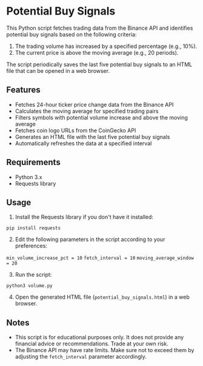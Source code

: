 # Potential Buy Signals

This Python script fetches trading data from the Binance API and identifies potential buy signals based on the following criteria:

1. The trading volume has increased by a specified percentage (e.g., 10%).
2. The current price is above the moving average (e.g., 20 periods).

The script periodically saves the last five potential buy signals to an HTML file that can be opened in a web browser.

## Features

- Fetches 24-hour ticker price change data from the Binance API
- Calculates the moving average for specified trading pairs
- Filters symbols with potential volume increase and above the moving average
- Fetches coin logo URLs from the CoinGecko API
- Generates an HTML file with the last five potential buy signals
- Automatically refreshes the data at a specified interval

## Requirements

- Python 3.x
- Requests library

## Usage

1. Install the Requests library if you don't have it installed:

`` pip install requests ``


2. Edit the following parameters in the script according to your preferences:

`` min_volume_increase_pct = 10 ``
`` fetch_interval = 10 ``
`` moving_average_window = 20 ``


3. Run the script:

`` python3 volume.py ``


4. Open the generated HTML file (`potential_buy_signals.html`) in a web browser.

## Notes

- This script is for educational purposes only. It does not provide any financial advice or recommendations. Trade at your own risk.
- The Binance API may have rate limits. Make sure not to exceed them by adjusting the `fetch_interval` parameter accordingly.

